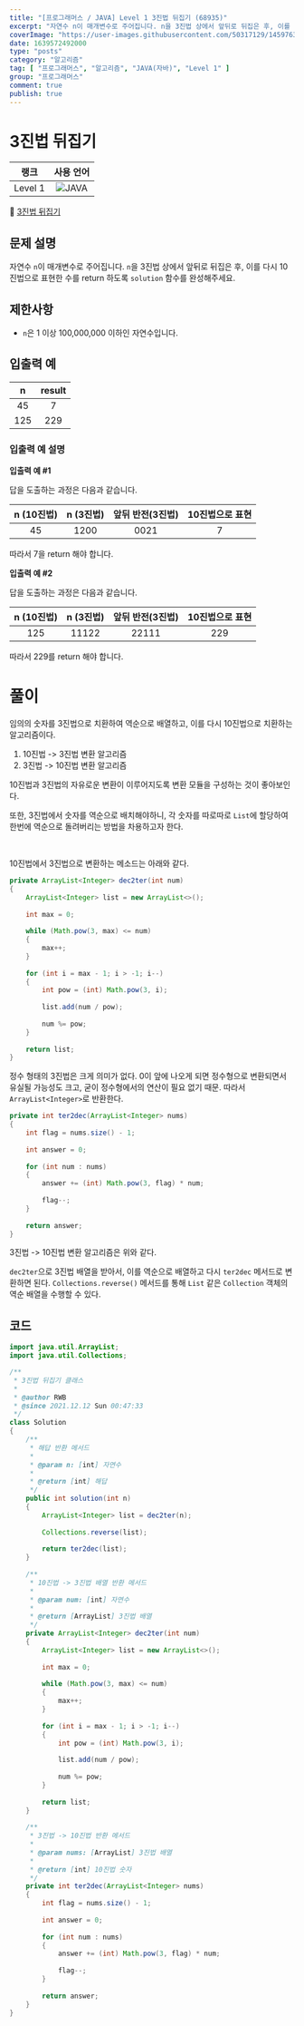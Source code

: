 ```yaml
---
title: "[프로그래머스 / JAVA] Level 1 3진법 뒤집기 (68935)"
excerpt: "자연수 n이 매개변수로 주어집니다. n을 3진법 상에서 앞뒤로 뒤집은 후, 이를 다시 10진법으로 표현한 수를 return 하도록 solution 함수를 완성해주세요."
coverImage: "https://user-images.githubusercontent.com/50317129/145976356-6b5d1430-31c0-4c34-829e-6be8f747ab19.png"
date: 1639572492000
type: "posts"
category: "알고리즘"
tag: [ "프로그래머스", "알고리즘", "JAVA(자바)", "Level 1" ]
group: "프로그래머스"
comment: true
publish: true
---
```


# 3진법 뒤집기

|  랭크   |                                                      사용 언어                                                      |
| :-----: | :-----------------------------------------------------------------------------------------------------------------: |
| Level 1 | ![JAVA](https://shields.io/badge/java-JDK%2011-lightgray?logo=java&style=plastic&logoColor=white&labelColor=orange) |

🔗 [3진법 뒤집기](https://programmers.co.kr/learn/courses/30/lessons/68935)





## 문제 설명

자연수 `n`이 매개변수로 주어집니다. `n`을 3진법 상에서 앞뒤로 뒤집은 후, 이를 다시 10진법으로 표현한 수를 return 하도록 `solution` 함수를 완성해주세요.





## 제한사항

* `n`은 1 이상 100,000,000 이하인 자연수입니다.





## 입출력 예

|   n   | result |
| :---: | :----: |
|  45   |   7    |
|  125  |  229   |



### 입출력 예 설명

**입출력 예 #1**

답을 도출하는 과정은 다음과 같습니다.

| n (10진법) | n (3진법) | 앞뒤 반전(3진법) | 10진법으로 표현 |
| :--------: | :-------: | :--------------: | :-------------: |
|     45     |   1200    |       0021       |        7        |

따라서 7을 return 해야 합니다.

**입출력 예 #2**

답을 도출하는 과정은 다음과 같습니다.

| n (10진법) | n (3진법) | 앞뒤 반전(3진법) | 10진법으로 표현 |
| :--------: | :-------: | :--------------: | :-------------: |
|    125     |   11122   |      22111       |       229       |

따라서 229를 return 해야 합니다.










# 풀이

임의의 숫자를 3진법으로 치환하여 역순으로 배열하고, 이를 다시 10진법으로 치환하는 알고리즘이다.

1. 10진법 -> 3진법 변환 알고리즘
2. 3진법 -> 10진법 변환 알고리즘

10진법과 3진법의 자유로운 변환이 이루어지도록 변환 모듈을 구성하는 것이 좋아보인다.

또한, 3진법에서 숫자를 역순으로 배치해야하니, 각 숫자를 따로따로 `List`에 할당하여 한번에 역순으로 돌려버리는 방법을 차용하고자 한다.

<br />

10진법에서 3진법으로 변환하는 메소드는 아래와 같다.

``` java
private ArrayList<Integer> dec2ter(int num)
{
	ArrayList<Integer> list = new ArrayList<>();
	
	int max = 0;
	
	while (Math.pow(3, max) <= num)
	{
		max++;
	}
	
	for (int i = max - 1; i > -1; i--)
	{
		int pow = (int) Math.pow(3, i);
		
		list.add(num / pow);
		
		num %= pow;
	}
	
	return list;
}
```

정수 형태의 3진법은 크게 의미가 없다. 0이 앞에 나오게 되면 정수형으로 변환되면서 유실될 가능성도 크고, 굳이 정수형에서의 연산이 필요 없기 때문. 따라서 `ArrayList<Integer>`로 반환한다.

``` java
private int ter2dec(ArrayList<Integer> nums)
{
	int flag = nums.size() - 1;
	
	int answer = 0;
	
	for (int num : nums)
	{
		answer += (int) Math.pow(3, flag) * num;
		
		flag--;
	}
	
	return answer;
}
```

3진법 -> 10진법 변환 알고리즘은 위와 같다.

`dec2ter`으로 3진법 배열을 받아서, 이를 역순으로 배열하고 다시 `ter2dec` 메서드로 변환하면 된다. `Collections.reverse()` 메서드를 통해 `List` 같은 `Collection` 객체의 역순 배열을 수행할 수 있다.





## 코드

``` java
import java.util.ArrayList;
import java.util.Collections;

/**
 * 3진법 뒤집기 클래스
 *
 * @author RWB
 * @since 2021.12.12 Sun 00:47:33
 */
class Solution
{
	/**
	 * 해답 반환 메서드
	 *
	 * @param n: [int] 자연수
	 *
	 * @return [int] 해답
	 */
	public int solution(int n)
	{
		ArrayList<Integer> list = dec2ter(n);
		
		Collections.reverse(list);
		
		return ter2dec(list);
	}
	
	/**
	 * 10진법 -> 3진법 배열 반환 메서드
	 *
	 * @param num: [int] 자연수
	 *
	 * @return [ArrayList] 3진법 배열
	 */
	private ArrayList<Integer> dec2ter(int num)
	{
		ArrayList<Integer> list = new ArrayList<>();
		
		int max = 0;
		
		while (Math.pow(3, max) <= num)
		{
			max++;
		}
		
		for (int i = max - 1; i > -1; i--)
		{
			int pow = (int) Math.pow(3, i);
			
			list.add(num / pow);
			
			num %= pow;
		}
		
		return list;
	}
	
	/**
	 * 3진법 -> 10진법 반환 메서드
	 *
	 * @param nums: [ArrayList] 3진법 배열
	 *
	 * @return [int] 10진법 숫자
	 */
	private int ter2dec(ArrayList<Integer> nums)
	{
		int flag = nums.size() - 1;
		
		int answer = 0;
		
		for (int num : nums)
		{
			answer += (int) Math.pow(3, flag) * num;
			
			flag--;
		}
		
		return answer;
	}
}
```